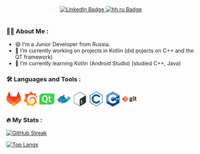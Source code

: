 

<div id="header" align="center">
<!--   <img src="https://media0.giphy.com/media/MT5UUV1d4CXE2A37Dg/giphy.gif?cid=ecf05e473qpdsvdvx4kcr4l3eatwy1u6unli2rm9i1qepdvi&ep=v1_gifs_search&rid=giphy.gif&ct=g" width="200"/> -->
  
  <div id="badges">
    <a href="http://www.linkedin.com/in/artemiy-bokov-4a5753249">
      <img src="https://img.shields.io/badge/LinkedIn-blue?style=for-the-badge&logo=linkedin&logoColor=white" alt="LinkedIn Badge"/>
    </a>
    <a href="https://novosibirsk.hh.ru/applicant/resumes/view?resume=49d03ab6ff07f952890039ed1f79705a38576e">
      <img src="https://img.shields.io/badge/hh.ru-red" alt="hh.ru Badge"/>
    </a>
  </div>
  <img src="https://komarev.com/ghpvc/?username=Lorderi&style=flat-square&color=blue" alt=""/>
  
</div>

### :man_technologist: About Me :
- 😄 I’m a Junior Developer from Russia.
- 🔭 I’m currently working on projects in Kotlin (did pojects on C++ and the QT framework)
- 🌱 I’m currently learning Kotlin (Android Studio) (studied C++, Java)
  
### :hammer_and_wrench: Languages and Tools :
<div>
  <img src="https://raw.githubusercontent.com/devicons/devicon/1119b9f84c0290e0f0b38982099a2bd027a48bf1/icons/gitlab/gitlab-original.svg" title="Gitlab" **alt="Gitlab" width="40" height="40"/>
  <img src="https://raw.githubusercontent.com/devicons/devicon/1119b9f84c0290e0f0b38982099a2bd027a48bf1/icons/grafana/grafana-original.svg" title="Grafana" **alt="Grafana" width="40" height="40"/>
  <img src="https://raw.githubusercontent.com/devicons/devicon/1119b9f84c0290e0f0b38982099a2bd027a48bf1/icons/qt/qt-original.svg" title="Qt" **alt="Qt" width="40" height="40"/>
  <img src="https://raw.githubusercontent.com/devicons/devicon/1119b9f84c0290e0f0b38982099a2bd027a48bf1/icons/docker/docker-original.svg" title="Docker" **alt="Docker" width="40" height="40"/>
  <img src="https://raw.githubusercontent.com/devicons/devicon/1119b9f84c0290e0f0b38982099a2bd027a48bf1/icons/bash/bash-original.svg" title="Bash" **alt="Bash" width="40" height="40"/>
  <img src="https://raw.githubusercontent.com/devicons/devicon/1119b9f84c0290e0f0b38982099a2bd027a48bf1/icons/c/c-line.svg" title="C" **alt="C" width="40" height="40"/>
  <img src="https://raw.githubusercontent.com/devicons/devicon/1119b9f84c0290e0f0b38982099a2bd027a48bf1/icons/cplusplus/cplusplus-original.svg" title="Cpp" **alt="Cpp" width="40" height="40"/>
  <img src="https://github.com/devicons/devicon/blob/master/icons/git/git-original-wordmark.svg" title="Git" **alt="Git" width="40" height="40"/>
</div>

### :fire: My Stats :
[![GitHub Streak](https://github-readme-streak-stats.herokuapp.com?user=Lorderi)](https://git.io/streak-stats)

[![Top Langs](https://github-readme-stats.vercel.app/api/top-langs/?username=Lorderi&layout=compact&theme=vision-friendly-dark)](https://github.com/anuraghazra/github-readme-stats)



<!--
### Hi there 👋

**Lorderi/Lorderi** is a ✨ _special_ ✨ repository because its `README.md` (this file) appears on your GitHub profile.

Here are some ideas to get you started:

- 🔭 I’m currently working on ...
- 🌱 I’m currently learning ...
- 👯 I’m looking to collaborate on ...
- 🤔 I’m looking for help with ...
- 💬 Ask me about ...
- 📫 How to reach me: ...
- 😄 Pronouns: ...
- ⚡ Fun fact: ...
-->
